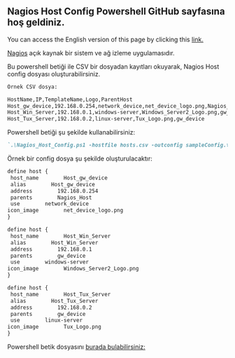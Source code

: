 ## Nagios Host Config Powershell GitHub sayfasına hoş geldiniz.

You can access the English version of this page by clicking this [link.](https://github.com/HCaglar/NagiosHostConfigPowerShell/blob/master/README.md)

[Nagios](https://www.nagios.org) açık kaynak bir sistem ve ağ izleme uygulamasıdır.

Bu powershell betiği ile CSV bir dosyadan kayıtları okuyarak, Nagios Host config dosyası oluşturabilirsiniz.


```markdown
Örnek CSV dosya:

HostName,IP,TemplateName,Logo,ParentHost
Host_gw_device,192.168.0.254,network_device,net_device_logo.png,Nagios_Host
Host_Win_Server,192.168.0.1,windows-server,Windows_Server2_Logo.png,gw_device
Host_Tux_Server,192.168.0.2,linux-server,Tux_Logo.png,gw_device

```

Powershell betiği şu şekilde kullanabilirsiniz:

```markdown
`.\Nagios_Host_Config.ps1 -hostfile hosts.csv -outconfig sampleConfig.txt`
```

Örnek bir config dosya şu şekilde oluşturulacaktır:

```markdown
define host {
 host_name        Host_gw_device
 alias        Host_gw_device
 address        192.168.0.254
 parents        Nagios_Host
 use        network_device
icon_image        net_device_logo.png
}

define host {
 host_name        Host_Win_Server
 alias        Host_Win_Server
 address        192.168.0.1
 parents        gw_device
 use        windows-server
icon_image        Windows_Server2_Logo.png
}

define host {
 host_name        Host_Tux_Server
 alias        Host_Tux_Server
 address        192.168.0.2
 parents        gw_device
 use        linux-server
icon_image        Tux_Logo.png
}
```
Powershell betik dosyasını [burada bulabilirsiniz:](https://github.com/HCaglar/NagiosHostConfigPowerShell/blob/master/Nagios_Host_Config.ps1)